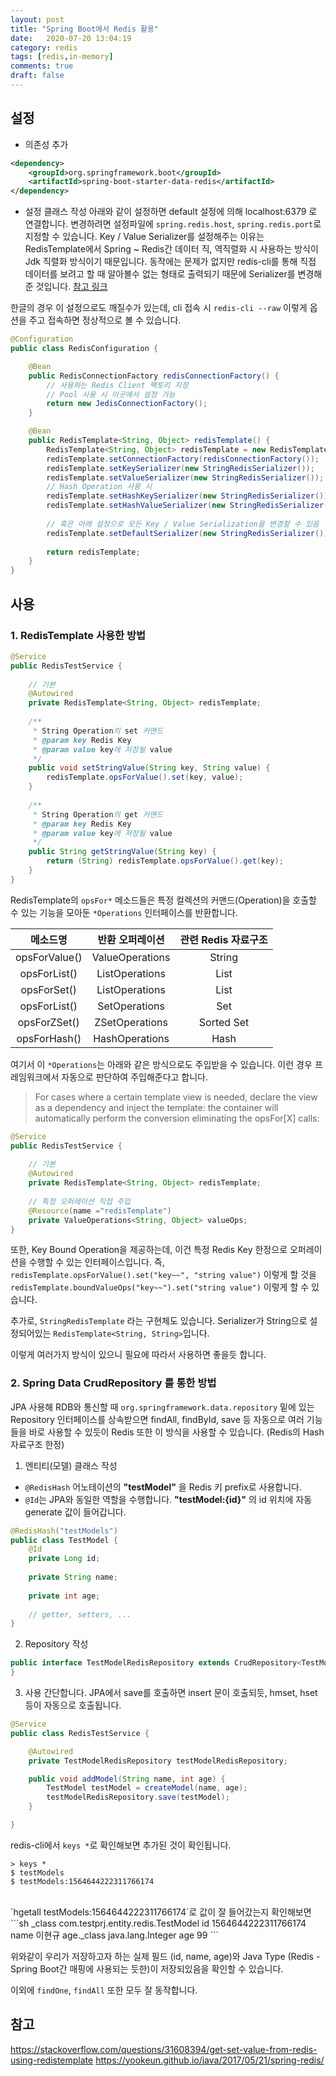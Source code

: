```yaml
---
layout: post
title: "Spring Boot에서 Redis 활용"
date:   2020-07-20 13:04:19
category: redis
tags: [redis,in-memory]
comments: true
draft: false
---
```


## 설정

* 의존성 추가

``` xml
<dependency>
    <groupId>org.springframework.boot</groupId>
    <artifactId>spring-boot-starter-data-redis</artifactId>
</dependency>
```

* 설정 클래스 작성
아래와 같이 설정하면 default 설정에 의해 localhost:6379 로 연결합니다.
변경하려면 설정파일에 `spring.redis.host`, `spring.redis.port`로 지정할 수 있습니다.
Key / Value Serializer를 설정해주는 이유는 RedisTemplate에서 Spring \~ Redis간 데이터 직, 역직렬화 시 사용하는 방식이 Jdk 직렬화 방식이기 때문입니다. 동작에는 문제가 없지만 redis-cli를 통해 직접 데이터를 보려고 할 때 알아볼수 없는 형태로 출력되기 때문에 Serializer를 변경해준 것입니다. [참고 링크](https://stackoverflow.com/questions/31608394/get-set-value-from-redis-using-redistemplate)

한글의 경우 이 설정으로도 깨질수가 있는데, cli 접속 시 `redis-cli --raw` 이렇게 옵션을 주고 접속하면 정상적으로 볼 수 있습니다.

```java
@Configuration
public class RedisConfiguration {

    @Bean
    public RedisConnectionFactory redisConnectionFactory() {
        // 사용하는 Redis Client 팩토리 지정
        // Pool 사용 시 이곳에서 설정 가능
        return new JedisConnectionFactory(); 
    }

    @Bean
    public RedisTemplate<String, Object> redisTemplate() {
        RedisTemplate<String, Object> redisTemplate = new RedisTemplate<>();
        redisTemplate.setConnectionFactory(redisConnectionFactory());
        redisTemplate.setKeySerializer(new StringRedisSerializer());
        redisTemplate.setValueSerializer(new StringRedisSerializer());
        // Hash Operation 사용 시
        redisTemplate.setHashKeySerializer(new StringRedisSerializer());
        redisTemplate.setHashValueSerializer(new StringRedisSerializer());
        
        // 혹은 아래 설정으로 모든 Key / Value Serialization을 변경할 수 있음
        redisTemplate.setDefaultSerializer(new StringRedisSerializer());
        
        return redisTemplate;
    }
}
```

## 사용
### 1. RedisTemplate 사용한 방법
```java
@Service
public RedisTestService {
    
    // 기본 
    @Autowired
    private RedisTemplate<String, Object> redisTemplate;
    
    /**
     * String Operation의 set 커맨드
     * @param key Redis Key
     * @param value key에 저장될 value
     */
    public void setStringValue(String key, String value) {
        redisTemplate.opsForValue().set(key, value);
    }
    
    /**
     * String Operation의 get 커맨드
     * @param key Redis Key
     * @param value key에 저장될 value
     */
    public String getStringValue(String key) {
        return (String) redisTemplate.opsForValue().get(key);
    } 
}
```

RedisTemplate의 `opsFor*` 메소드들은 특정 컬렉션의 커맨드(Operation)을 호출할 수 있는 기능을 모아둔 
`*Operations` 인터페이스를 반환합니다.


| 메소드명 | 반환 오퍼레이션 | 관련 Redis 자료구조 |
|:---:|:---:|:---:|
| opsForValue() | ValueOperations | String |
| opsForList() | ListOperations | List |
| opsForSet() | ListOperations | List |
| opsForList() | SetOperations | Set |
| opsForZSet() | ZSetOperations | Sorted Set |
| opsForHash() | HashOperations | Hash |

여기서 이 `*Operations`는 아래와 같은 방식으로도 주입받을 수 있습니다.
이런 경우 프레임워크에서 자동으로 판단하여 주입해준다고 합니다.
> For cases where a certain template view is needed, declare the view as a dependency and inject the template: the container will automatically perform the conversion eliminating the opsFor[X] calls:
```java
@Service
public RedisTestService {
    
    // 기본 
    @Autowired
    private RedisTemplate<String, Object> redisTemplate;
    
    // 특정 오퍼레이션 직접 주입
    @Resource(name ="redisTemplate")
    private ValueOperations<String, Object> valueOps;
}
```

또한, Key Bound Operation을 제공하는데, 이건 특정 Redis Key 한정으로 오퍼레이션을 수행할 수 있는 인터페이스입니다. 즉, `redisTemplate.opsForValue().set("key~~", "string value")` 이렇게 할 것을 `redisTemplate.boundValueOps("key~~").set("string value")` 이렇게 할 수 있습니다.

추가로, `StringRedisTemplate` 라는 구현체도 있습니다.
Serializer가 String으로 설정되어있는 `RedisTemplate<String, String>`입니다.

이렇게 여러가지 방식이 있으니 필요에 따라서 사용하면 좋을듯 합니다.

### 2. Spring Data CrudRepository 를 통한 방법
JPA 사용해 RDB와 통신할 때 `org.springframework.data.repository` 밑에 있는 Repository 인터페이스를 상속받으면 findAll, findById, save 등 자동으로 여러 기능들을 바로 사용할 수 있듯이 Redis 또한 이 방식을 사용할 수 있습니다. (Redis의 Hash 자료구조 한정)

1. 엔티티(모델) 클래스 작성
- `@RedisHash` 어노테이션의 **"testModel"** 을 Redis 키 prefix로 사용합니다.
- `@Id`는 JPA와 동일한 역할을 수행합니다. **"testModel:{id}"** 의 id 위치에 자동 generate 값이 들어갑니다.
```java
@RedisHash("testModels")
public class TestModel {
    @Id
    private Long id;
    
    private String name;
    
    private int age;
    
    // getter, setters, ...
}
```

2. Repository 작성
```java
public interface TestModelRedisRepository extends CrudRepository<TestModel, Long> {
}
```

3. 사용
간단합니다. JPA에서 save를 호출하면 insert 문이 호출되듯, hmset, hset 등이 자동으로 호출됩니다.
```java
@Service
public class RedisTestService {

    @Autowired
    private TestModelRedisRepository testModelRedisRepository;

    public void addModel(String name, int age) {
        TestModel testModel = createModel(name, age);
        testModelRedisRepository.save(testModel);
    }

}
```

redis-cli에서 `keys *`로 확인해보면 추가된 것이 확인됩니다.
```
> keys *
$ testModels
$ testModels:1564644222311766174
```

<br>
`hgetall testModels:1564644222311766174`로 값이 잘 들어갔는지 확인해보면
```sh
_class
com.testprj.entity.redis.TestModel
id
1564644222311766174
name
이현규
age._class
java.lang.Integer
age
99
```

위와같이 우리가 저장하고자 하는 실제 필드 (id, name, age)와 Java Type (Redis - Spring Boot간 매핑에 사용되는 듯한)이 저장되있음을 확인할 수 있습니다. 

이외에 `findOne`, `findAll` 또한 모두 잘 동작합니다.

## 참고
https://stackoverflow.com/questions/31608394/get-set-value-from-redis-using-redistemplate
https://yookeun.github.io/java/2017/05/21/spring-redis/